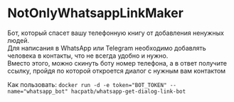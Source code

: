 # NotOnlyWhatsappLinkMaker
Бот, который спасет вашу телефонную книгу от добавления ненужных людей.<br>Для написания в WhatsApp или Telegram необходимо добавлять человека в контакты, что не всегда удобно и нужно.<br>Вместо этого, можно скинуть боту номер телефона, а в ответ получите ссылку, пройдя по которой откроется диалог с нужным вам контактом

Как пользовать: `docker run -d -e token="BOT_TOKEN" --name="whatsapp_bot" hacpatb/whatsapp-get-dialog-link-bot`
